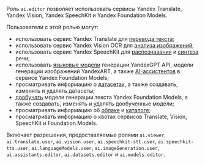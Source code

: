 Роль `ai.editor` позволяет использовать сервисы Yandex Translate, Yandex Vision, Yandex SpeechKit и Yandex Foundation Models.

Пользователи с этой ролью могут:
* использовать сервис Yandex Translate для [перевода текста](../../translate/quickstart.md);
* использовать сервис Yandex Vision OCR для [анализа изображений](../../vision/concepts/ocr/index.md);
* использовать сервис Yandex SpeechKit для [распознавания](../../speechkit/stt/index.md) и [синтеза](../../speechkit/tts/index.md) речи;
* использовать [языковые модели](../../ai-studio/concepts/generation/index.md) генерации YandexGPT API, модели генерации изображений YandexART, а также [AI-ассистентов](../../ai-studio/concepts/assistant/index.md) в сервисе Yandex Foundation Models;
* просматривать информацию о [датасетах](../../ai-studio/dataset/api-ref/grpc/index.md), а также создавать, изменять и удалять датасеты;
* [дообучать](../../ai-studio/concepts/tuning/index.md#fm-tuning) модели генерации текста Yandex Foundation Models, а также создавать, изменять и удалять дообученные модели;
* просматривать информацию об [облаке](../../resource-manager/concepts/resources-hierarchy.md#cloud) и [каталоге](../../resource-manager/concepts/resources-hierarchy.md#folder);
* просматривать информацию о квотах сервисов Translate, Vision, SpeechKit и Foundation Models.

Включает разрешения, предоставляемые ролями `ai.viewer`, `ai.translate.user`, `ai.vision.user`, `ai.speechkit-stt.user`, `ai.speechkit-tts.user`, `ai.languageModels.user`, `ai.imageGeneration.user`, `ai.assistants.editor`, `ai.datasets.editor` и `ai.models.editor`.
